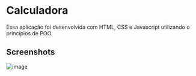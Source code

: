 # Calculadora

Essa aplicação foi desenvolvida com HTML, CSS e Javascript utilizando o princípios de POO.

## Screenshots

![image](https://github.com/nicolasfreitas-dev/calculadora/assets/145572554/4886dc24-c798-4755-ba09-87c47a04856e)


